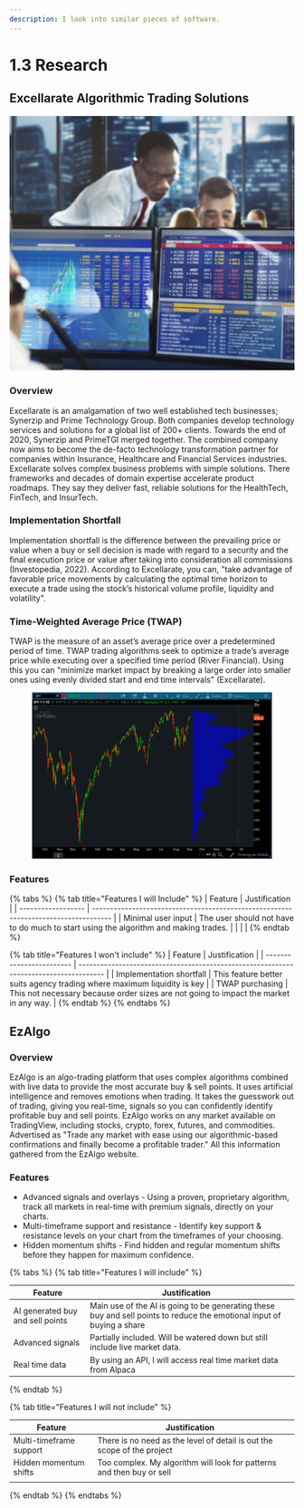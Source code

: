 ```yaml
---
description: I look into similar pieces of software.
---
```


# 1.3 Research

## Excellarate Algorithmic Trading Solutions

![](<../.gitbook/assets/image (2) (1).png>)

### Overview

Excellarate is an amalgamation of two well established tech businesses; Synerzip and Prime Technology Group. Both companies develop technology services and solutions for a global list of  200+ clients. Towards the end of 2020, Synerzip and PrimeTGI merged together. The combined company now aims to become the de-facto technology transformation partner for companies within Insurance, Healthcare and Financial Services industries. Excellarate solves complex business problems with simple solutions. There frameworks and decades of domain expertise accelerate product roadmaps. They say they deliver fast, reliable solutions for the HealthTech, FinTech, and InsurTech.

### Implementation Shortfall

Implementation shortfall is the difference between the prevailing price or value when a buy or sell decision is made with regard to a security and the final execution price or value after taking into consideration all commissions (Investopedia, 2022). According to Excellarate, you can, "take advantage of favorable price movements by calculating the optimal time horizon to execute a trade using the stock’s historical volume profile, liquidity and volatility".

### Time-Weighted Average Price (TWAP)

TWAP is the measure of an asset’s average price over a predetermined period of time. TWAP trading algorithms seek to optimize a trade’s average price while executing over a specified time period (River Financial). Using this you can "minimize market impact by breaking a large order into smaller ones using evenly divided start and end time intervals" (Excellarate).

<figure><img src="../.gitbook/assets/image (1) (2).png" alt=""><figcaption></figcaption></figure>

### Features

{% tabs %}
{% tab title="Features I will Include" %}
| Feature            | Justification                                                                       |
| ------------------ | ----------------------------------------------------------------------------------- |
| Minimal user input | The user should not have to do much to start using the algorithm and making trades. |
|                    |                                                                                     |
{% endtab %}

{% tab title="Features I won't include" %}
| Feature                  | Justification                                                                         |
| ------------------------ | ------------------------------------------------------------------------------------- |
| Implementation shortfall | This feature better suits agency trading where maximum liquidity is key               |
| TWAP purchasing          | This not necessary because order sizes are not going to impact the market in any way. |
{% endtab %}
{% endtabs %}

## EzAlgo

### Overview

EzAlgo is an algo-trading platform that uses complex algorithms combined with live data to provide the most accurate buy & sell points. It uses artificial intelligence and removes emotions when trading. It takes the guesswork out of trading, giving you real-time, signals so you can confidently identify profitable buy and sell points. EzAlgo works on any market available on TradingView, including stocks, crypto, forex, futures, and commodities. Advertised as "Trade any market with ease using our algorithmic-based confirmations and finally become a profitable trader." All this information gathered from the EzAlgo website.

### Features

* Advanced signals and overlays - Using a proven, proprietary algorithm, track all markets in real-time with premium signals, directly on your charts.
* Multi-timeframe support and resistance - Identify key support & resistance levels on your chart from the timeframes of your choosing.
* Hidden momentum shifts - Find hidden and regular momentum shifts before they happen for maximum confidence.

{% tabs %}
{% tab title="Features I will include" %}
<table><thead><tr><th>Feature</th><th>Justification</th><th data-hidden></th></tr></thead><tbody><tr><td>AI generated buy and sell points</td><td>Main use of the AI is going to be generating these buy and sell points to reduce the emotional input of buying a share</td><td></td></tr><tr><td>Advanced signals</td><td>Partially included. Will be watered down but still include live market data.</td><td></td></tr><tr><td>Real time data</td><td>By using an API, I will access real time market data from Alpaca</td><td></td></tr></tbody></table>
{% endtab %}

{% tab title="Features I will not include" %}
<table><thead><tr><th>Feature</th><th>Justification</th><th data-hidden></th></tr></thead><tbody><tr><td>Multi-timeframe support</td><td>There is no need as the level of detail is out the scope of the project</td><td></td></tr><tr><td>Hidden momentum shifts</td><td>Too complex. My algorithm will look for patterns and then buy or sell</td><td></td></tr><tr><td></td><td></td><td></td></tr></tbody></table>
{% endtab %}
{% endtabs %}
